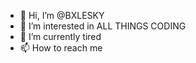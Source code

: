 - 👋 Hi, I’m @BXLESKY
- 👀 I’m interested in ALL THINGS CODING
- 🌱 I’m currently tired
- 📫 How to reach me 
